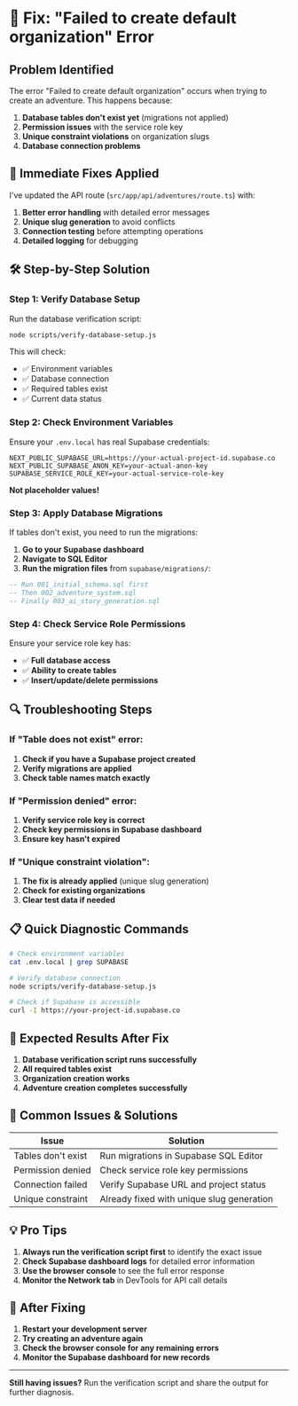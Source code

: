 # 🚨 Fix: "Failed to create default organization" Error

## **Problem Identified**

The error "Failed to create default organization" occurs when trying to create an adventure. This happens because:

1. **Database tables don't exist yet** (migrations not applied)
2. **Permission issues** with the service role key
3. **Unique constraint violations** on organization slugs
4. **Database connection problems**

## **🔧 Immediate Fixes Applied**

I've updated the API route (`src/app/api/adventures/route.ts`) with:

1. **Better error handling** with detailed error messages
2. **Unique slug generation** to avoid conflicts
3. **Connection testing** before attempting operations
4. **Detailed logging** for debugging

## **🛠️ Step-by-Step Solution**

### **Step 1: Verify Database Setup**

Run the database verification script:

```bash
node scripts/verify-database-setup.js
```

This will check:
- ✅ Environment variables
- ✅ Database connection
- ✅ Required tables exist
- ✅ Current data status

### **Step 2: Check Environment Variables**

Ensure your `.env.local` has real Supabase credentials:

```env
NEXT_PUBLIC_SUPABASE_URL=https://your-actual-project-id.supabase.co
NEXT_PUBLIC_SUPABASE_ANON_KEY=your-actual-anon-key
SUPABASE_SERVICE_ROLE_KEY=your-actual-service-role-key
```

**Not placeholder values!**

### **Step 3: Apply Database Migrations**

If tables don't exist, you need to run the migrations:

1. **Go to your Supabase dashboard**
2. **Navigate to SQL Editor**
3. **Run the migration files** from `supabase/migrations/`:

```sql
-- Run 001_initial_schema.sql first
-- Then 002_adventure_system.sql
-- Finally 003_ai_story_generation.sql
```

### **Step 4: Check Service Role Permissions**

Ensure your service role key has:
- ✅ **Full database access**
- ✅ **Ability to create tables**
- ✅ **Insert/update/delete permissions**

## **🔍 Troubleshooting Steps**

### **If "Table does not exist" error:**

1. **Check if you have a Supabase project created**
2. **Verify migrations are applied**
3. **Check table names match exactly**

### **If "Permission denied" error:**

1. **Verify service role key is correct**
2. **Check key permissions in Supabase dashboard**
3. **Ensure key hasn't expired**

### **If "Unique constraint violation":**

1. **The fix is already applied** (unique slug generation)
2. **Check for existing organizations**
3. **Clear test data if needed**

## **📋 Quick Diagnostic Commands**

```bash
# Check environment variables
cat .env.local | grep SUPABASE

# Verify database connection
node scripts/verify-database-setup.js

# Check if Supabase is accessible
curl -I https://your-project-id.supabase.co
```

## **🎯 Expected Results After Fix**

1. **Database verification script runs successfully**
2. **All required tables exist**
3. **Organization creation works**
4. **Adventure creation completes successfully**

## **🚨 Common Issues & Solutions**

| Issue | Solution |
|-------|----------|
| Tables don't exist | Run migrations in Supabase SQL Editor |
| Permission denied | Check service role key permissions |
| Connection failed | Verify Supabase URL and project status |
| Unique constraint | Already fixed with unique slug generation |

## **💡 Pro Tips**

1. **Always run the verification script first** to identify the exact issue
2. **Check Supabase dashboard logs** for detailed error information
3. **Use the browser console** to see the full error response
4. **Monitor the Network tab** in DevTools for API call details

## **🔄 After Fixing**

1. **Restart your development server**
2. **Try creating an adventure again**
3. **Check the browser console for any remaining errors**
4. **Monitor the Supabase dashboard for new records**

---

**Still having issues?** Run the verification script and share the output for further diagnosis.
